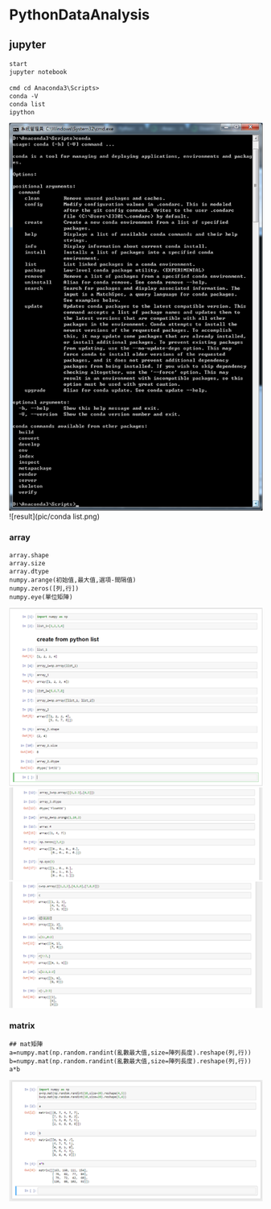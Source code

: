 # PythonDataAnalysis

## jupyter
```
start 
jupyter notebook

cmd cd Anaconda3\Scripts>
conda -V
conda list
ipython
```
![result](pic/conda-v.png)
![result](pic/conda list.png)
### array
```
array.shape
array.size
array.dtype
numpy.arange(初始值,最大值,選項-間隔值)
numpy.zeros([列,行])
numpy.eye(單位矩陣)
```
![result](pic/python_array.PNG)
![result](pic/python_array2.PNG)
![result](pic/python_array3.PNG)
### matrix
```
## mat矩陣
a=numpy.mat(np.random.randint(亂數最大值,size=陣列長度).reshape(列,行))
b=numpy.mat(np.random.randint(亂數最大值,size=陣列長度).reshape(列,行))
a*b
```
![result](pic/matrix.PNG)

